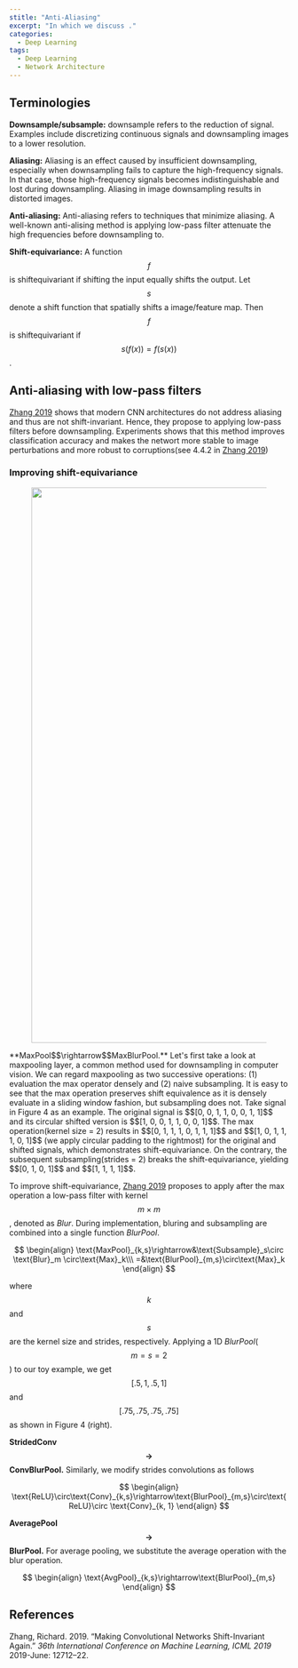 ```yaml
---
stitle: "Anti-Aliasing"
excerpt: "In which we discuss ."
categories:
  - Deep Learning
tags:
  - Deep Learning
  - Network Architecture
---
```


## Terminologies

**Downsample/subsample:** downsample refers to the reduction of signal. Examples include discretizing continuous signals and downsampling images to a lower resolution.

**Aliasing:** Aliasing is an effect caused by insufficient downsampling, especially when downsampling fails to capture the high-frequency signals. In that case, those high-frequency signals becomes indistinguishable and lost during downsampling. Aliasing in image downsampling results in distorted images.

**Anti-aliasing:** Anti-aliasing refers to techniques that minimize aliasing. A well-known anti-alising method is applying low-pass filter attenuate the high frequencies before downsampling to.

**Shift-equivariance:** A function $$f$$ is shiftequivariant if shifting the input equally shifts the output. Let $$s$$ denote a shift function that spatially shifts a image/feature map. Then $$f$$ is shiftequivariant if $$s(f(x))=f(s(x))$$.

## Anti-aliasing with low-pass filters

[Zhang 2019](#ref1) shows that modern CNN architectures do not address aliasing and thus are not shift-invariant. Hence, they propose to applying low-pass filters before downsampling. Experiments shows that this method improves classification accuracy and makes the networt more stable to image perturbations and more robust to corruptions(see 4.4.2 in [Zhang 2019](#ref1))

### Improving shift-equivariance

<figure>
  <img src="{{ '/images/network/anti-aliasing-using-low-pass-filters-Figure4.png' | absolute_url }}" alt="" width="1000">
  <figcaption></figcaption>
  <style>
    figure figcaption {
    text-align: center;
    }
  </style>
</figure>
**MaxPool$$\rightarrow$$MaxBlurPool.** Let's first take a look at maxpooling layer, a common method used for downsampling in computer vision. We can regard maxpooling as two successive operations: (1) evaluation the max operator densely and (2) naive subsampling. It is easy to see that the max operation preserves shift equivalence as it is densely evaluate in a sliding window fashion, but subsampling does not. Take signal in Figure 4 as an example. The original signal is $$[0, 0, 1, 1, 0, 0, 1, 1]$$ and its circular shifted version is $$[1, 0, 0, 1, 1, 0, 0, 1]$$. The max operation(kernel size = 2) results in $$[0, 1, 1, 1, 0, 1, 1, 1]$$ and $$[1, 0, 1, 1, 1, 0, 1]$$ (we apply circular padding to the rightmost) for the original and shifted signals, which demonstrates shift-equivariance. On the contrary, the subsequent subsampling(strides = 2) breaks the shift-equivariance, yielding $$[0, 1, 0, 1]$$ and $$[1, 1, 1, 1]$$.

To improve shift-equivariance, [Zhang 2019](#ref1) proposes to apply after the max operation a low-pass filter with kernel $$m \times m$$, denoted as *Blur*. During implementation, bluring and subsampling are combined into a single function *BlurPool*.

$$
\begin{align}
\text{MaxPool}_{k,s}\rightarrow&\text{Subsample}_s\circ \text{Blur}_m \circ\text{Max}_k\\\
=&\text{BlurPool}_{m,s}\circ\text{Max}_k
\end{align}
$$

where $$k$$ and $$s$$ are the kernel size and strides, respectively. Applying a 1D *BlurPool*($$m=s=2$$) to our toy example, we get $$[.5, 1, .5, 1]$$ and $$[.75, .75, .75,. 75]$$ as shown in Figure 4 (right).

**StridedConv$$\rightarrow$$ConvBlurPool.** Similarly, we modify strides convolutions as follows

$$
\begin{align}
\text{ReLU}\circ\text{Conv}_{k,s}\rightarrow\text{BlurPool}_{m,s}\circ\text{ReLU}\circ \text{Conv}_{k, 1}
\end{align}
$$

**AveragePool$$\rightarrow$$BlurPool.** For average pooling, we substitute the average operation with the blur operation.

$$
\begin{align}
\text{AvgPool}_{k,s}\rightarrow\text{BlurPool}_{m,s}
\end{align}
$$



## References

<a name='ref1'></a>Zhang, Richard. 2019. “Making Convolutional Networks Shift-Invariant Again.” *36th International Conference on Machine Learning, ICML 2019* 2019-June: 12712–22.